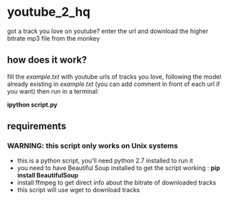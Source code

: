 # youtube_2_hq
got a track you love on youtube? enter the url and download the higher bitrate mp3 file from the monkey

## how does it work?

fill the *example.txt* with youtube urls of tracks you love, following the model already existing in *example.txt*
(you can add comment in front of each url if you want)
then run in a terminal:

**ipython script.py**

## requirements

### WARNING: this script only works on Unix systems

* this is a python script, you'll need python 2.7 installed to run it
* you need to have Beautiful Soup installed to get the script working : **pip install BeautifulSoup**
* install ffmpeg to get direct info about the bitrate of downloaded tracks
* this script will use wget to download tracks


